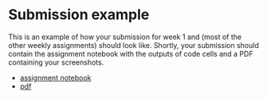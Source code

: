 # Submission example
This is an example of how your submission for week 1 and (most of the other weekly assignments) should look like. Shortly, your submission should contain the assignment notebook with the outputs of code cells and a PDF containing your screenshots. 

- [assignment notebook](./assignments.ipynb)
- [pdf](./answers.pdf)
